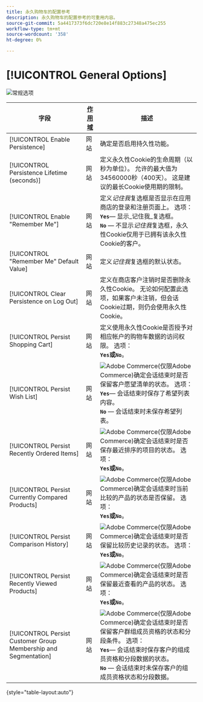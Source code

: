 ```yaml
---
title: 永久购物车的配置参考
description: 永久购物车的配置参考的可重用内容。
source-git-commit: 5a4417373f6dc720e8e14f883c27348a475ec255
workflow-type: tm+mt
source-wordcount: '358'
ht-degree: 0%

---
```



# [!UICONTROL General Options]

![常规选项](/help/configuration-reference/customers/assets/persistent-shopping-cart-general.png)<!-- zoom -->

<!-- [General Options](https://experienceleague.adobe.com/en/docs/commerce-admin/stores-sales/point-of-purchase/cart/cart-persistent#configure-a-persistent-cart) -->

| 字段 | [作用域](/help/getting-started/websites-stores-views.md#scope-settings) | 描述 |
|--- |------------------------------------------------------------------------|--- |
| [!UICONTROL Enable Persistence] | 网站 | 确定是否启用持久性功能。 |
| [!UICONTROL Persistence Lifetime (seconds)] | 网站 | 定义永久性Cookie的生命周期（以秒为单位）。 允许的最大值为34560000秒（400天）。 这是建议的最长Cookie使用期的限制。 |
| [!UICONTROL Enable "Remember Me"] | 网站 | 定义&#x200B;_记住我_&#x200B;复选框是否显示在应用商店的登录和注册页面上。 选项： <br/>**`Yes`**— 显示&#x200B;_记住我_复选框。<br/>**`No`** — 不显示&#x200B;_记住我_&#x200B;复选框，永久性Cookie仅用于已拥有该永久性Cookie的客户。 |
| [!UICONTROL "Remember Me" Default Value] | 网站 | 定义&#x200B;_记住我_&#x200B;复选框的默认状态。 |
| [!UICONTROL Clear Persistence on Log Out] | 网站 | 定义在商店客户注销时是否删除永久性Cookie。 无论如何配置此选项，如果客户未注销，但会话Cookie过期，则仍会使用永久性Cookie。 |
| [!UICONTROL Persist Shopping Cart] | 网站 | 定义使用永久性Cookie是否授予对相应帐户的购物车数据的访问权限。 选项： <br/>**`Yes`**或&#x200B;**`No`**。 |
| [!UICONTROL Persist Wish List] | 网站 | ![Adobe Commerce](/help/assets/adobe-logo.svg)(仅限Adobe Commerce)确定会话结束时是否保留客户愿望清单的状态。 选项： <br/>**`Yes`**— 会话结束时保存了希望列表内容。<br/>**`No`** — 会话结束时未保存希望列表。 |
| [!UICONTROL Persist Recently Ordered Items] | 网站 | ![Adobe Commerce](/help/assets/adobe-logo.svg)(仅限Adobe Commerce)确定会话结束时是否保存最近排序的项目的状态。 选项： <br/>**`Yes`**或&#x200B;**`No`**。 |
| [!UICONTROL Persist Currently Compared Products] | 网站 | ![Adobe Commerce](/help/assets/adobe-logo.svg)(仅限Adobe Commerce)确定会话结束时当前比较的产品的状态是否保留。 选项： <br/>**`Yes`**或&#x200B;**`No`**。 |
| [!UICONTROL Persist Comparison History] | 网站 | ![Adobe Commerce](/help/assets/adobe-logo.svg)(仅限Adobe Commerce)确定会话结束时是否保留比较历史记录的状态。 选项： <br/>**`Yes`**或&#x200B;**`No`**。 |
| [!UICONTROL Persist Recently Viewed Products] | 网站 | ![Adobe Commerce](/help/assets/adobe-logo.svg)(仅限Adobe Commerce)确定会话结束时是否保留最近查看的产品的状态。 选项： <br/>**`Yes`**或&#x200B;**`No`**。 |
| [!UICONTROL Persist Customer Group Membership and Segmentation] | 网站 | ![Adobe Commerce](/help/assets/adobe-logo.svg)(仅限Adobe Commerce)确定会话结束时是否保留客户群组成员资格的状态和分段条件。 选项： <br/>**`Yes`**— 会话结束时保存客户的组成员资格和分段数据的状态。<br/>**`No`** — 会话结束时未保存客户的组成员资格状态和分段数据。 |

{style="table-layout:auto"}
